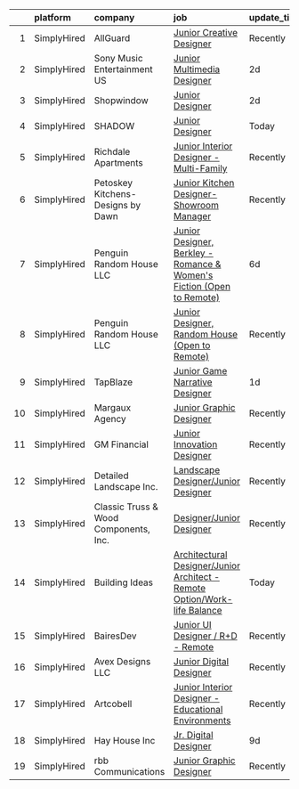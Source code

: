 

|    | platform    | company                               | job                                                                                                                                                                                   | update_time   | location           |
|---:|:------------|:--------------------------------------|:--------------------------------------------------------------------------------------------------------------------------------------------------------------------------------------|:--------------|:-------------------|
|  1 | SimplyHired | AllGuard                              | [Junior Creative Designer](https://www.simplyhired.com/job/_B_O8C9swe43N0FGYbiQBAElI61bgZExWAWv-cW8oh2TjHAilkE02w?q=junior+designer)                                                  | Recently      | Remote             |
|  2 | SimplyHired | Sony Music Entertainment US           | [Junior Multimedia Designer](https://www.simplyhired.com/job/VqleWHA651eapGOGMDAez_Su18JIxfbz12_2tVvn7LADwc0oDgNbQQ?q=junior+designer)                                                | 2d            | New York, NY       |
|  3 | SimplyHired | Shopwindow                            | [Junior Designer](https://www.simplyhired.com/job/PIXtecCQ-pbuE3C4pE6G7FahMmVkRIMAEPiXJZ97KM8XtRfwqWoWPA?q=junior+designer)                                                           | 2d            | Remote             |
|  4 | SimplyHired | SHADOW                                | [Junior Designer](https://www.simplyhired.com/job/ouqNImhpXbXzpT7GCaHurT-Dxj4IxlZB8m-CdEopfowhDNKDIed8nQ?q=junior+designer)                                                           | Today         | New York, NY       |
|  5 | SimplyHired | Richdale Apartments                   | [Junior Interior Designer - Multi-Family](https://www.simplyhired.com/job/spg41jf_b9GcuONrzrvd7gEEAnuf7aS3wPqA2l7vaVtLLUyiYoTh4g?q=junior+designer)                                   | Recently      | Dallas, TX         |
|  6 | SimplyHired | Petoskey Kitchens- Designs by Dawn    | [Junior Kitchen Designer- Showroom Manager](https://www.simplyhired.com/job/bBgCganqxhHUWIHHbG6LIz2kj7TjXarug96hiSAewXa31mDSMjPzGg?q=junior+designer)                                 | Recently      | Petoskey, MI       |
|  7 | SimplyHired | Penguin Random House LLC              | [Junior Designer, Berkley - Romance & Women's Fiction (Open to Remote)](https://www.simplyhired.com/job/e-M6bIy7hNG8D7RCDzvErkVXiLlxogT7sQmaaI_0ULuMb6nELsGghw?q=junior+designer)     | 6d            | New York, NY       |
|  8 | SimplyHired | Penguin Random House LLC              | [Junior Designer, Random House (Open to Remote)](https://www.simplyhired.com/job/YO9cGOA5iSYWX3EyHHyLnAzMZHKBXbpadUeaCXhwzvjdv53khg9dPA?q=junior+designer)                            | Recently      | New York, NY       |
|  9 | SimplyHired | TapBlaze                              | [Junior Game Narrative Designer](https://www.simplyhired.com/job/npv-q-pS7DsdS2MVJQF_coSYbw1sf92oktw3FDlCbfAUDdk2T69sZw?q=junior+designer)                                            | 1d            | Los Angeles, CA    |
| 10 | SimplyHired | Margaux Agency                        | [Junior Graphic Designer](https://www.simplyhired.com/job/jIxxE80bHnl67MZKSi1b8WxaeaR_LcfhYBP_0tr6jXbPnk3EYni61Q?q=junior+designer)                                                   | Recently      | Remote +1 location |
| 11 | SimplyHired | GM Financial                          | [Junior Innovation Designer](https://www.simplyhired.com/job/eVSXdvYtUYqndtEmCoksyOmXMOF1SVx77YG8gFYV7bzaTvwOaZisEw?q=junior+designer)                                                | Recently      | Arlington, TX      |
| 12 | SimplyHired | Detailed Landscape Inc.               | [Landscape Designer/Junior Designer](https://www.simplyhired.com/job/EhrppFcRWarkccNr432EF5vxGN_NA1B3Nc5BP9BEXyp3UN7zsWfsOg?q=junior+designer)                                        | Recently      | Fort Collins, CO   |
| 13 | SimplyHired | Classic Truss & Wood Components, Inc. | [Designer/Junior Designer](https://www.simplyhired.com/job/FGqsakCnujAqK9zJ0Rb0LjxcM6RXSGOEWIGiN4Zx0Ovay5aTpq7k7Q?q=junior+designer)                                                  | Recently      | Clarksville, IN    |
| 14 | SimplyHired | Building Ideas                        | [Architectural Designer/Junior Architect - Remote Option/Work-life Balance](https://www.simplyhired.com/job/TtXkz_2TugbSqrbqiT98vBzgWlcShVtnZCC2cae5L9tnKfw5hfuTXg?q=junior+designer) | Today         | Nashville, TN      |
| 15 | SimplyHired | BairesDev                             | [Junior UI Designer / R+D - Remote](https://www.simplyhired.com/job/k8Ywz9_LOH7xc19B8BkrAEont6m9BAqLbapaH-UcExV2thIsrEqduQ?q=junior+designer)                                         | Recently      | Colon, PA          |
| 16 | SimplyHired | Avex Designs LLC                      | [Junior Digital Designer](https://www.simplyhired.com/job/-74LSMpVWwq90Q0qk7gYmaLHecG-Fj01940sPSsfvVIRck3_Oo97mg?q=junior+designer)                                                   | Recently      | Remote             |
| 17 | SimplyHired | Artcobell                             | [Junior Interior Designer - Educational Environments](https://www.simplyhired.com/job/DTRFNYBA46Wn__VB0e4eIxe3E_YeS223mCzhRwNwt-FoQKeE9yXjzg?q=junior+designer)                       | Recently      | Temple, TX         |
| 18 | SimplyHired | Hay House Inc                         | [Jr. Digital Designer](https://www.simplyhired.com/job/NycFTZrZXmAV-Go4cpr3XNe-mqY-gBsAEYASF5aE6d8EBwueqaMyDg?q=junior+designer)                                                      | 9d            | Remote             |
| 19 | SimplyHired | rbb Communications                    | [Junior Graphic Designer](https://www.simplyhired.com/job/d3ZcKelJ-pcYNxYcSTPBsBYEc2Y9HTbYBxacHbx3fxhPK_4CEfKF2A?q=junior+designer)                                                   | Recently      | Remote             |